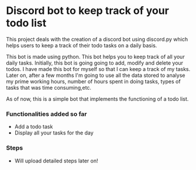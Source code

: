 # Discord bot to keep track of your todo list

This project deals with the creation of a discord bot using discord.py
which helps users to keep a track of their todo tasks on a daily basis.

This bot is made using python. This bot helps you to keep track of all your daily tasks. Initially, this bot is going going to add, modify and delete your todos. I have made this bot for myself so that I can keep a track of my tasks. Later on, after a few months I'm going to use all the data stored to analyse my prime working hours, number of hours spent in doing tasks, types of tasks that was time consuming,etc.

As of now, this is a simple bot that implements the functioning of a todo list.

### Functionalities added so far

- Add a todo task
- Display all your tasks for the day

### Steps

- Will upload detailed steps later on!
